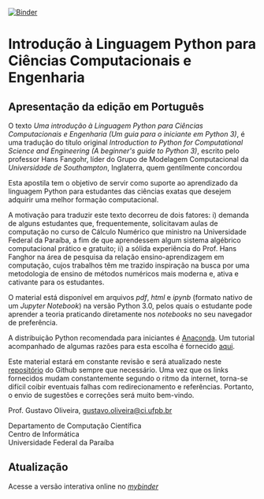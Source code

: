 [![Binder](https://mybinder.org/badge.svg)](https://mybinder.org/v2/gh/gcpeixoto/lecture-ipynb/master?filepath=indice.ipynb)

# Introdução à Linguagem Python para Ciências Computacionais e Engenharia

## Apresentação da edição em Português

O texto _Uma introdução à Linguagem Python para Ciências Computacionais e Engenharia
(Um guia para o iniciante em Python 3)_, é uma tradução do título original _Introduction to Python for Computational Science and Engineering
(A beginner's guide to Python 3)_, escrito pelo professor Hans Fangohr, líder do Grupo de Modelagem Computacional da _Universidade de Southampton_, Inglaterra, quem gentilmente concordou 

Esta apostila tem o objetivo de servir como suporte ao aprendizado da linguagem Python para estudantes das ciências exatas que desejem adquirir uma melhor
formação computacional.

A motivação para traduzir este texto decorreu de dois fatores: i) demanda de alguns
estudantes que, frequentemente, solicitavam aulas de computação no curso de Cálculo Numérico que ministro na Universidade Federal da Paraíba, a fim
de que aprendessem algum sistema algébrico computacional prático e gratuito; ii)
a sólida experiência do Prof. Hans Fanghor na área de pesquisa da relação ensino-aprendizagem em computação, cujos trabalhos têm me trazido inspiração na busca por  uma metodologia de ensino de métodos numéricos mais moderna e, ativa e cativante para os estudantes.

O material está disponível em arquivos _pdf_, _html_ e _ipynb_ (formato nativo de um _Jupyter Notebook_) na versão Python 3.0, pelos quais o estudante pode
aprender a teoria praticando diretamente nos _notebooks_ no seu navegador de preferência.

A distribuição Python recomendada para iniciantes é 
[Anaconda](https://www.continuum.io/downloads). Um tutorial acompanhado de algumas razões
para esta escolha é fornecido [aqui](http://www.southampton.ac.uk/~fangohr/blog/installation-of-python-spyder-numpy-sympy-scipy-pytest-matplotlib-via-anaconda.html).

Este material estará em constante revisão e será atualizado neste [repositório](https://github.com/gcpeixoto/lecture-ipynb) do Github sempre que necessário. Uma vez que os links fornecidos mudam constantemente segundo o ritmo da internet, torna-se difícil coibir eventuais falhas com redirecionamento
e referências. Portanto, o envio de sugestões e correções será muito bem-vindo.

Prof. Gustavo Oliveira, [gustavo.oliveira@ci.ufpb.br](mailto:gustavo.oliveira@ci.ufpb.br)

Departamento de Computação Científica<br>
Centro de Informática<br>
Universidade Federal da Paraíba<br>

## Atualização 

Acesse a versão interativa online no [_mybinder_](https://mybinder.org/v2/gh/gcpeixoto/lecture-ipynb/master?filepath=indice.ipynb)

